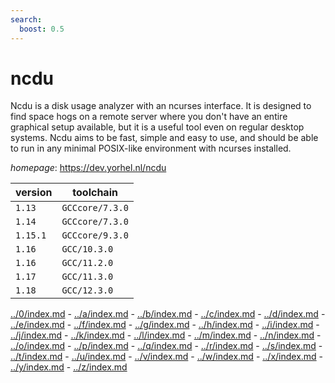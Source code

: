 ```yaml
---
search:
  boost: 0.5
---
```

# ncdu

Ncdu is a disk usage analyzer with an ncurses interface. It is designed to find space hogs on a  remote server where you don't have an entire graphical setup available, but it is a useful tool even on regular  desktop systems. Ncdu aims to be fast, simple and easy to use, and should be able to run in any minimal POSIX-like  environment with ncurses installed.

*homepage*: <https://dev.yorhel.nl/ncdu>

version | toolchain
--------|----------
``1.13`` | ``GCCcore/7.3.0``
``1.14`` | ``GCCcore/7.3.0``
``1.15.1`` | ``GCCcore/9.3.0``
``1.16`` | ``GCC/10.3.0``
``1.16`` | ``GCC/11.2.0``
``1.17`` | ``GCC/11.3.0``
``1.18`` | ``GCC/12.3.0``

[../0/index.md](0) - [../a/index.md](a) - [../b/index.md](b) - [../c/index.md](c) - [../d/index.md](d) - [../e/index.md](e) - [../f/index.md](f) - [../g/index.md](g) - [../h/index.md](h) - [../i/index.md](i) - [../j/index.md](j) - [../k/index.md](k) - [../l/index.md](l) - [../m/index.md](m) - [../n/index.md](n) - [../o/index.md](o) - [../p/index.md](p) - [../q/index.md](q) - [../r/index.md](r) - [../s/index.md](s) - [../t/index.md](t) - [../u/index.md](u) - [../v/index.md](v) - [../w/index.md](w) - [../x/index.md](x) - [../y/index.md](y) - [../z/index.md](z)


